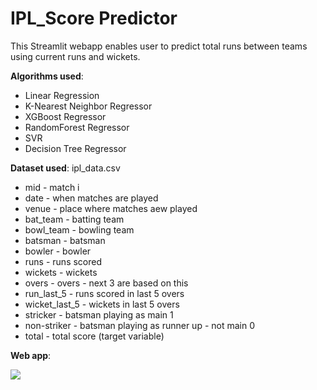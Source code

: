 # IPL_Score Predictor
This Streamlit webapp enables user to predict total runs between teams using current runs and wickets.

**Algorithms used**:
- Linear Regression
- K-Nearest Neighbor Regressor
- XGBoost Regressor
- RandomForest Regressor
- SVR
- Decision Tree Regressor

**Dataset used**: ipl_data.csv

- mid - match i
- date - when matches are played
- venue - place where matches aew played
- bat_team - batting team
- bowl_team - bowling team
- batsman - batsman
- bowler - bowler
- runs - runs scored
- wickets - wickets
- overs - overs - next 3 are based on this
- run_last_5 - runs scored in last 5 overs
- wicket_last_5 - wickets in last 5 overs
- stricker - batsman playing as main 1
- non-striker - batsman playing as runner up - not main 0
- total - total score (target variable)

**Web app**:

![](https://github.com/Shantanu221/IPL_Score-Predictor/blob/main/streamlit-ipl_score_predict.gif)
